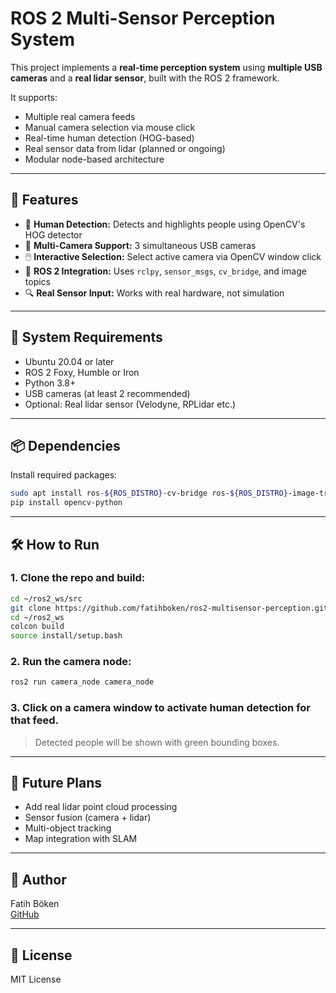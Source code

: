# ROS 2 Multi-Sensor Perception System

This project implements a **real-time perception system** using **multiple USB cameras** and a **real lidar sensor**, built with the ROS 2 framework.

It supports:
- Multiple real camera feeds
- Manual camera selection via mouse click
- Real-time human detection (HOG-based)
- Real sensor data from lidar (planned or ongoing)
- Modular node-based architecture

---

## 🚀 Features

- 🧠 **Human Detection:** Detects and highlights people using OpenCV's HOG detector
- 🎥 **Multi-Camera Support:** 3 simultaneous USB cameras
- 🖱️ **Interactive Selection:** Select active camera via OpenCV window click
- 📡 **ROS 2 Integration:** Uses `rclpy`, `sensor_msgs`, `cv_bridge`, and image topics
- 🔍 **Real Sensor Input:** Works with real hardware, not simulation

---

## 🧩 System Requirements

- Ubuntu 20.04 or later
- ROS 2 Foxy, Humble or Iron
- Python 3.8+
- USB cameras (at least 2 recommended)
- Optional: Real lidar sensor (Velodyne, RPLidar etc.)

---

## 📦 Dependencies

Install required packages:

```bash
sudo apt install ros-${ROS_DISTRO}-cv-bridge ros-${ROS_DISTRO}-image-transport
pip install opencv-python
```

---

## 🛠️ How to Run

### 1. Clone the repo and build:

```bash
cd ~/ros2_ws/src
git clone https://github.com/fatihboken/ros2-multisensor-perception.git
cd ~/ros2_ws
colcon build
source install/setup.bash
```

### 2. Run the camera node:

```bash
ros2 run camera_node camera_node
```

### 3. Click on a camera window to activate human detection for that feed.

> Detected people will be shown with green bounding boxes.

---

## 🧠 Future Plans

- Add real lidar point cloud processing
- Sensor fusion (camera + lidar)
- Multi-object tracking
- Map integration with SLAM

---

## 👤 Author

Fatih Böken  
[GitHub](https://github.com/fatihboken)

---

## 📜 License

MIT License
